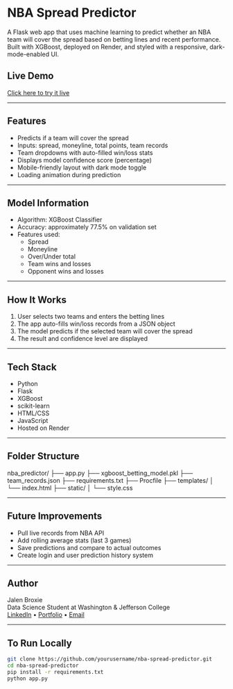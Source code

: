 # NBA Spread Predictor

A Flask web app that uses machine learning to predict whether an NBA team will cover the spread based on betting lines and recent performance. Built with XGBoost, deployed on Render, and styled with a responsive, dark-mode-enabled UI.

## Live Demo

[Click here to try it live]((https://nba-betting-model.onrender.com/predict))  


---

## Features

- Predicts if a team will cover the spread
- Inputs: spread, moneyline, total points, team records
- Team dropdowns with auto-filled win/loss stats
- Displays model confidence score (percentage)
- Mobile-friendly layout with dark mode toggle
- Loading animation during prediction

---

## Model Information

- Algorithm: XGBoost Classifier
- Accuracy: approximately 77.5% on validation set
- Features used:
  - Spread
  - Moneyline
  - Over/Under total
  - Team wins and losses
  - Opponent wins and losses

---

## How It Works

1. User selects two teams and enters the betting lines
2. The app auto-fills win/loss records from a JSON object
3. The model predicts if the selected team will cover the spread
4. The result and confidence level are displayed

---

## Tech Stack

- Python
- Flask
- XGBoost
- scikit-learn
- HTML/CSS
- JavaScript
- Hosted on Render

---

## Folder Structure

nba_predictor/
├── app.py
├── xgboost_betting_model.pkl
├── team_records.json
├── requirements.txt
├── Procfile
├── templates/
│ └── index.html
├── static/
│ └── style.css


---

## Future Improvements

- Pull live records from NBA API
- Add rolling average stats (last 3 games)
- Save predictions and compare to actual outcomes
- Create login and user prediction history system

---

## Author

Jalen Broxie  
Data Science Student at Washington & Jefferson College  
[LinkedIn]([https://www.linkedin.com/](https://www.linkedin.com/in/jalen-broxie-275b85324/)) • [Portfolio](https://jalen137.github.io/Personal-website/) • [Email](mailto:broxiejm@washjeff.edu)

---

## To Run Locally

```bash
git clone https://github.com/yourusername/nba-spread-predictor.git
cd nba-spread-predictor
pip install -r requirements.txt
python app.py
